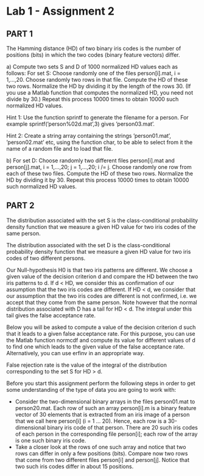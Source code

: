 # Lab 1 - Assignment 2

## PART 1
The Hamming distance (HD) of two binary iris codes is the number of positions (bits) in which the two codes (binary feature vectors) differ.

a) Compute two sets S and D of 1000 normalized HD values each as follows:
For set S: Choose randomly one of the files person[i].mat, i = 1,...,20. Choose randomly two rows in that file. Compute the HD of these two rows. Normalize the HD by dividing it by the length of the rows 30. (If you use a Matlab function that computes the normalized HD, you need not divide by 30.) Repeat this process 10000 times to obtain 10000 such normalized HD values.

Hint 1: Use the function sprintf to generate the filename for a person. For example sprintf(’person%02d.mat’,3) gives ’person03.mat’.

Hint 2: Create a string array containing the strings ’person01.mat’, ’person02.mat’ etc, using the function char, to be able to select from it the name of a random file and to load that file.

b) For set D: Choose randomly two different files person[i].mat and person[j].mat, i = 1,...,20; j = 1,...,20; i /= j. Choose randomly one row from each of these two files. Compute the HD of these two rows. Normalize the HD by dividing it by 30. Repeat this process 10000 times to obtain 10000 such normalized HD values.

## PART 2
The distribution associated with the set S is the class-conditional probability density function that we measure a given HD value for two iris codes of the same person.

The distribution associated with the set D is the class-conditional probability density function that we measure a given HD value for two iris codes of two different persons.

Our Null-hypothesis H0 is that two iris patterns are different. We choose a given value of the decision criterion d and compare the HD between the two iris patterns to d. If d < HD, we consider this as confirmation of our assumption that the two iris codes are different. If HD < d, we consider that our assumption that the two iris codes are different is not confirmed, i.e. we accept that they come from the same person. Note however that the normal distribution associated with D has a tail for HD < d. The integral under this tail gives the false acceptance rate.

Below you will be asked to compute a value of the decision criterion d such that it leads to a given false acceptance rate. For this purpose, you can use the Matlab function normcdf and compute its value for different values of d to find one which leads to the given value of the false acceptance rate. Alternatively, you can use erfinv in an appropriate way.

False rejection rate is the value of the integral of the distribution corresponding to the set S for HD > d.

Before you start this assignment perform the following steps in order to get some understanding of the type of data you are going to work with:

 - Consider the two-dimensional binary arrays in the files person01.mat to person20.mat. Each row of such an array person[i].m is a binary feature vector of 30 elements that is extracted from an iris image of a person that we call here person[i] (i = 1 ... 20). Hence, each row is a 30-dimensional binary iris code of that person. There are 20 such iris codes of each person in the corresponding file person[i]; each row of the array is one such binary iris code.
 - Take a closer look at the rows of one such array and notice that two rows can differ in only a few positions (bits). Compare now two rows that come from two different files person[i] and person[j]. Notice that two such iris codes differ in about 15 positions.
